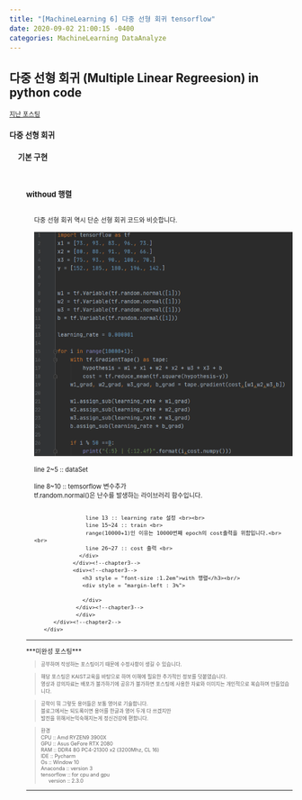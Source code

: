 ```yaml
---
title: "[MachineLearning 6] 다중 선형 회귀 tensorflow"
date: 2020-09-02 21:00:15 -0400
categories: MachineLearning DataAnalyze
---
```

## 다중 선형 회귀 (Multiple Linear Regreesion) in python code


<div style = "font-size :0.8em"><!--Largest-->
  <a href = "https://can019.github.io/machinelearning/dataanalyze/MachineLearning-AI-5/">지난 포스팅</a><br/>
  <div><!--chapter1-->
    <h3 style = "font-size :1.2em"> 다중 선형 회귀</h3>
    	<div style = "margin-left : 3%">
		      <div><!--chapter2-->
    	       <h3 style = "font-size :1.2em">기본 구현</h3><br/>
    				 <div style = "margin-left : 3%">
               <div><!--chapter3-->
                  <h3 style = "font-size :1.2em">withoud 행렬</h3><br/>
                  <div style = "margin-left : 3%">
                    다중 선형 회귀 역시 단순 선형 회귀 코드와 비슷합니다.<br/><br/>
                    <img src="/assets/photos/machineLearning6/multiple_linear_regression_code.png"><br/><br/>
                    line 2~5 :: dataSet <br><br>
                    line 8~10 :: temsorflow 변수추가 <br>
                    tf.random.normal()은 난수를 발생하는 라이브러리 함수입니다.<br><br>

                    line 13 :: learning rate 설정 <br><br>
                    line 15~24 :: train <br>
                    range(10000+1)인 이유는 10000번째 epoch의 cost출력을 위함입니다.<br><br>
                    line 26~27 :: cost 출력 <br>
                  </div>
                </div><!--chapter3-->
                <div><!--chapter3-->
                   <h3 style = "font-size :1.2em">with 행렬</h3><br/>
                   <div style = "margin-left : 3%">
                     
                   </div>
                 </div><!--chapter3-->
  			     </div>
  		  </div><!--chapter2-->
	   </div>
  </div><!--chapter1-->
 <hr/>
    ***미완성 포스팅***<br/>
   <div style = "font-size :0.8em"><!--blockquote-->
   <blockquote> 공부하며 작성하는 포스팅이기 때문에 수정사항이 생길 수 있습니다. </blockquote>
   <blockquote>해당 포스팅은 KAIST교육을 바탕으로 하며 이해에 필요한 추가적인 정보를 덧붙였습니다.<br/>
  	영상과 강의자료는 배포가 불가하기에 공유가 불가하면 포스팅에 사용한 자료와 이미지는 개인적으로 복습하며 만들었습니다. </blockquote>
  	<blockquote> 공학이 뭐 그렇듯 용어들은 보통 영어로 기술합니다.<br/>
   	 블로그에서는 되도록이면 용어를 한글과 영어 두개 다 쓰겠지만<br/>
   	 발전을 위해서는익숙해지는게 정신건강에 편합니다.
  </blockquote>
  <blockquote>
  	  환경<br/>
   	CPU :: Amd RYZEN9 3900X<br/>
   	GPU :: Asus GeFore RTX 2080<br/>
    	RAM :: DDR4 8G PC4-21300 x2 (3200Mhz, CL 16)<br/>
    	IDE :: Pycharm<br/>
    	Os :: Window 10<br/>
   	 Anaconda :: version 3<br/>
   	 tensorflow :: for cpu and gpu<br/>
    <div style = "margin-left : 3%">
       version :: 2.3.0<br/>
    </div>
  </blockquote>
</div><!--blockquote-->
  <hr/>
</div><!--Largest-->
